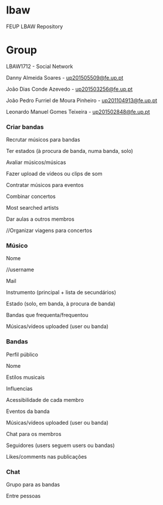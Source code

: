 # lbaw
FEUP LBAW Repository

# Group
LBAW1712 - Social Network


Danny Almeida Soares - up201505509@fe.up.pt

João Dias Conde Azevedo - up201503256@fe.up.pt

João Pedro Furriel de Moura Pinheiro - up201104913@fe.up.pt

Leonardo Manuel Gomes Teixeira - up201502848@fe.up.pt

### Criar bandas
Recrutar músicos para bandas

Ter estados (à procura de banda, numa banda, solo)

Avaliar músicos/músicas

Fazer upload de vídeos ou clips de som

Contratar músicos para eventos

Combinar concertos

Most searched artists

Dar aulas a outros membros

//Organizar viagens para concertos

### Músico
Nome

//username

Mail

Instrumento (principal + lista de secundários)

Estado (solo, em banda, à procura de banda)

Bandas que frequenta/frequentou

Músicas/vídeos uploaded (user ou banda)

### Bandas
Perfil público

Nome

Estilos musicais

Influencias

Acessibilidade de cada membro

Eventos da banda

Músicas/vídeos uploaded (user ou banda)

Chat para os membros


Seguidores (users seguem users ou bandas)

Likes/comments nas publicações

### Chat
Grupo para as bandas

Entre pessoas
